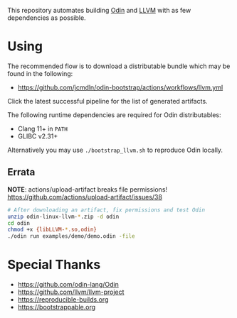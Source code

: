 This repository automates building [Odin] and [LLVM] with as few dependencies as possible.

[LLVM]: https://github.com/llvm/llvm-project
[Odin]: https://github.com/odin-lang/Odin

# Using

The recommended flow is to download a distributable bundle which may be found in the following:

- https://github.com/jcmdln/odin-bootstrap/actions/workflows/llvm.yml

Click the latest successful pipeline for the list of generated artifacts.

The following runtime dependencies are required for Odin distributables:

- Clang 11+ in `PATH`
- GLIBC v2.31+

Alternatively you may use `./bootstrap_llvm.sh` to reproduce Odin locally.

## Errata

**NOTE**: actions/upload-artifact breaks file permissions! https://github.com/actions/upload-artifact/issues/38

```sh
# After downloading an artifact, fix permissions and test Odin
unzip odin-linux-llvm-*.zip -d odin
cd odin
chmod +x {libLLVM-*.so,odin}
./odin run examples/demo/demo.odin -file
```

# Special Thanks

- https://github.com/odin-lang/Odin
- https://github.com/llvm/llvm-project
- https://reproducible-builds.org
- https://bootstrappable.org
